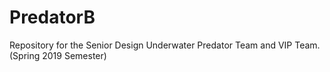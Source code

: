 # PredatorB
Repository for the Senior Design Underwater Predator Team and VIP Team. (Spring 2019 Semester)
